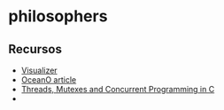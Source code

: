 # philosophers

## Recursos
- [Visualizer](https://nafuka11.github.io/philosophers-visualizer/)
- [OceanO article](https://medium.com/@jalal92/the-dining-philosophers-7157cc05315)
- [Threads, Mutexes and Concurrent Programming in C](https://www.codequoi.com/en/threads-mutexes-and-concurrent-programming-in-c/)
- 